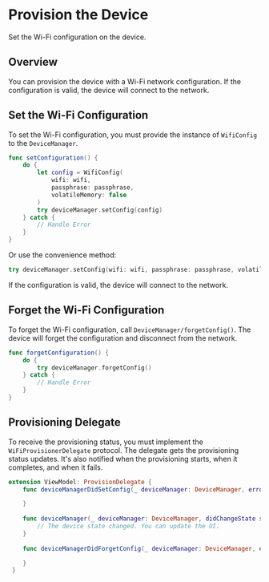 # Provision the Device

Set the Wi-Fi configuration on the device.

## Overview

You can provision the device with a Wi-Fi network configuration. If the configuration is valid, the device will connect to the network. 

## Set the Wi-Fi Configuration

To set the Wi-Fi configuration, you must provide the instance of ``WifiConfig`` to the ``DeviceManager``. 

```swift
func setConfiguration() {
    do {
        let config = WifiConfig(
            wifi: wifi,
            passphrase: passphrase,
            volatileMemory: false
        )
        try deviceManager.setConfig(config)
    } catch {
        // Handle Error
    }
}
```

Or use the convenience method:

```swift
try deviceManager.setConfig(wifi: wifi, passphrase: passphrase, volatileMemory: false)
```

If the configuration is valid, the device will connect to the network.

## Forget the Wi-Fi Configuration

To forget the Wi-Fi configuration, call ``DeviceManager/forgetConfig()``. The device will forget the configuration and disconnect from the network.

```swift
func forgetConfiguration() {
    do {
        try deviceManager.forgetConfig()
    } catch {
        // Handle Error
    }
}
```

## Provisioning Delegate
To receive the provisioning status, you must implement the ``WiFiProvisionerDelegate`` protocol. The delegate gets the provisioning status updates. It's also notified when the provisioning starts, when it completes, and when it fails.

```swift
extension ViewModel: ProvisionDelegate {
    func deviceManagerDidSetConfig(_ deviceManager: DeviceManager, error: Error?) {

    }
    
    func deviceManager(_ deviceManager: DeviceManager, didChangeState state: ConnectionState) {
        // The device state changed. You can update the UI.
    }
    
    func deviceManagerDidForgetConfig(_ deviceManager: DeviceManager, error: Error?) {

    }
 }
 ```
